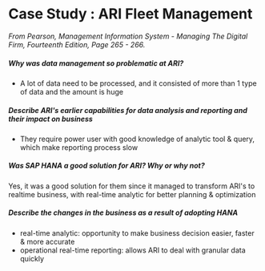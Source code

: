 # Case Study : ARI Fleet Management

*From Pearson, Management Information System - Managing The Digital Firm, Fourteenth Edition, Page 265 - 266.*

##### Why was data management so problematic at ARI?
- A lot of data need to be processed, and it consisted of more than 1 type of data and the amount is huge

##### Describe ARI's earlier capabilities for data analysis and reporting and their impact on business
- They require power user with good knowledge of analytic tool & query, which make reporting process slow

##### Was SAP HANA a good solution for ARI? Why or why not?
Yes, it was a good solution for them since it managed to transform ARI's to realtime business, with real-time analytic for better planning & optimization

##### Describe the changes in the business as a result of adopting HANA
- real-time analytic: opportunity to make business decision easier, faster & more accurate
- operational real-time reporting: allows ARI to deal with granular data quickly
